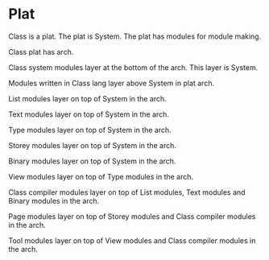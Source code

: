 # Plat

Class is a plat.
The plat is System.
The plat has modules for module making.

Class plat has arch.

Class system modules layer at the bottom of the arch.
This layer is System.

Modules written in Class lang layer above System in plat arch.

List modules layer on top of System in the arch.

Text modules layer on top of System in the arch.

Type modules layer on top of System in the arch.

Storey modules layer on top of System in the arch.

Binary modules layer on top of System in the arch.

View modules layer on top of Type modules in the arch.

Class compiler modules layer on top of List modules, Text modules and Binary modules in the arch.

Page modules layer on top of Storey modules and Class compiler modules in the arch.

Tool modules layer on top of View modules and Class compiler modules in the arch.